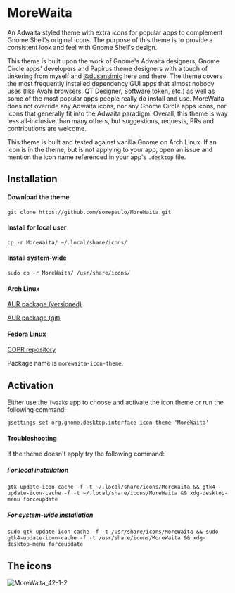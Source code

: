 # MoreWaita
An Adwaita styled theme with extra icons for popular apps to complement Gnome Shell's original icons.
The purpose of this theme is to provide a consistent look and feel with Gnome Shell's design.

This theme is built upon the work of Gnome's Adwaita designers, Gnome Circle apps' developers and Papirus theme designers with a touch of tinkering from myself and [@dusansimic](https://github.com/dusansimic) here and there. The theme covers the most frequently installed dependency GUI apps that almost nobody uses (like Avahi browsers, QT Designer, Software token, etc.) as well as some of the most popular apps people really do install and use. MoreWaita does not override any Adwaita icons, nor any Gnome Circle apps icons, nor icons that generally fit into the Adwaita paradigm. Overall, this theme is way less all-inclusive than many others, but suggestions, requests, PRs and contributions are welcome.

This theme is built and tested against vanilla Gnome on Arch Linux. If an icon is in the theme, but is not applying to your app, open an issue and mention the icon name referenced in your app's `.desktop` file.

## Installation

#### Download the theme
`git clone https://github.com/somepaulo/MoreWaita.git`

#### Install for local user
`cp -r MoreWaita/ ~/.local/share/icons/`

#### Install system-wide
`sudo cp -r MoreWaita/ /usr/share/icons/`

#### Arch Linux
[AUR package (versioned)](https://aur.archlinux.org/packages/morewaita)

[AUR package (git)](https://aur.archlinux.org/packages/morewaita-git)

#### Fedora Linux
[COPR repository](https://copr.fedorainfracloud.org/coprs/dusansimic/themes)

Package name is `morewaita-icon-theme`.

## Activation
Either use the `Tweaks` app to choose and activate the icon theme or run the following command:

`gsettings set org.gnome.desktop.interface icon-theme 'MoreWaita'`

#### Troubleshooting
If the theme doesn't apply try the following command:

##### For local installation
`gtk-update-icon-cache -f -t ~/.local/share/icons/MoreWaita && gtk4-update-icon-cache -f -t ~/.local/share/icons/MoreWaita && xdg-desktop-menu forceupdate`

##### For system-wide installation
`sudo gtk-update-icon-cache -f -t /usr/share/icons/MoreWaita && sudo gtk4-update-icon-cache -f -t /usr/share/icons/MoreWaita && xdg-desktop-menu forceupdate`

## The icons
![MoreWaita_42-1-2](https://user-images.githubusercontent.com/15643750/198742024-423abb26-51f3-44ed-9340-b45b323c0b06.png)
